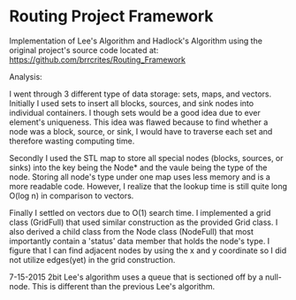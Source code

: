 Routing Project Framework
===============

Implementation of Lee's Algorithm and Hadlock's Algorithm using the original project's source code located at: 
https://github.com/brrcrites/Routing_Framework

Analysis:

I went through 3 different type of data storage: sets, maps, and vectors. Initially I used sets
to insert all blocks, sources, and sink nodes into individual containers. I though sets would be a good idea
due to ever element's uniqueness. This idea was flawed because to find whether a node was a block, 
source, or sink, I would have to traverse each set and therefore wasting computing time. 

Secondly I used the STL map to store all special nodes (blocks, sources, or sinks) into the key being the Node*
and the vaule being the type of the node. Storing all node's type under one map uses less memory and is a 
more readable code. However, I realize that the lookup time is still quite long O(log n) in comparison to
vectors.

Finally I settled on vectors due to O(1) search time. I implemented a grid class (GridFull) that used similar
construction as the provided Grid class. I also derived a child class from the Node class (NodeFull) that
most importantly contain a 'status' data member that holds the node's type. I figure that I can find adjacent
nodes by using the x and y coordinate so I did not utilize edges(yet) in the grid construction.

7-15-2015
2bit Lee's algorithm uses a queue that is sectioned off by a null-node. This is different than the previous
Lee's algorithm.
